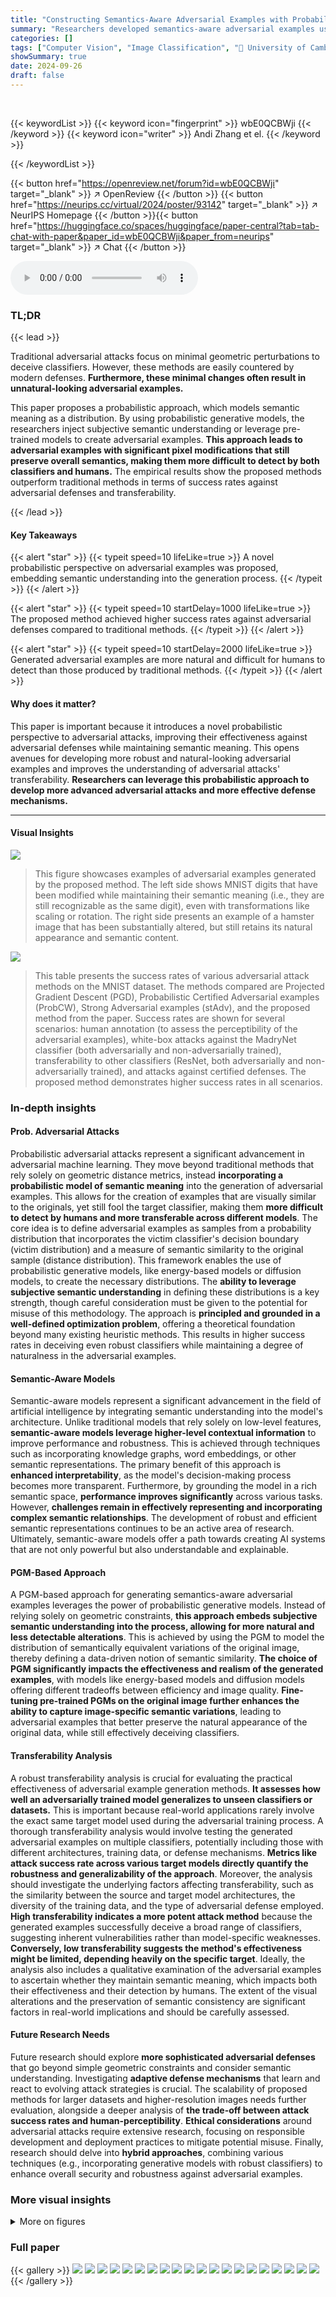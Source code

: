 ```yaml
---
title: "Constructing Semantics-Aware Adversarial Examples with Probabilistic Perspective"
summary: "Researchers developed semantics-aware adversarial examples using a probabilistic approach, achieving higher success rates in bypassing defenses while remaining undetectable to humans."
categories: []
tags: ["Computer Vision", "Image Classification", "🏢 University of Cambridge",]
showSummary: true
date: 2024-09-26
draft: false
---
```


<br>

{{< keywordList >}}
{{< keyword icon="fingerprint" >}} wbE0QCBWji {{< /keyword >}}
{{< keyword icon="writer" >}} Andi Zhang et el. {{< /keyword >}}
 
{{< /keywordList >}}

{{< button href="https://openreview.net/forum?id=wbE0QCBWji" target="_blank" >}}
↗ OpenReview
{{< /button >}}
{{< button href="https://neurips.cc/virtual/2024/poster/93142" target="_blank" >}}
↗ NeurIPS Homepage
{{< /button >}}{{< button href="https://huggingface.co/spaces/huggingface/paper-central?tab=tab-chat-with-paper&paper_id=wbE0QCBWji&paper_from=neurips" target="_blank" >}}
↗ Chat
{{< /button >}}



<audio controls>
    <source src="https://ai-paper-reviewer.com/wbE0QCBWji/podcast.wav" type="audio/wav">
    Your browser does not support the audio element.
</audio>


### TL;DR


{{< lead >}}

Traditional adversarial attacks focus on minimal geometric perturbations to deceive classifiers. However, these methods are easily countered by modern defenses.  **Furthermore, these minimal changes often result in unnatural-looking adversarial examples.**



This paper proposes a probabilistic approach, which models semantic meaning as a distribution. By using probabilistic generative models, the researchers inject subjective semantic understanding or leverage pre-trained models to create adversarial examples. **This approach leads to adversarial examples with significant pixel modifications that still preserve overall semantics, making them more difficult to detect by both classifiers and humans.** The empirical results show the proposed methods outperform traditional methods in terms of success rates against adversarial defenses and transferability.

{{< /lead >}}


#### Key Takeaways

{{< alert "star" >}}
{{< typeit speed=10 lifeLike=true >}} A novel probabilistic perspective on adversarial examples was proposed, embedding semantic understanding into the generation process. {{< /typeit >}}
{{< /alert >}}

{{< alert "star" >}}
{{< typeit speed=10 startDelay=1000 lifeLike=true >}} The proposed method achieved higher success rates against adversarial defenses compared to traditional methods. {{< /typeit >}}
{{< /alert >}}

{{< alert "star" >}}
{{< typeit speed=10 startDelay=2000 lifeLike=true >}} Generated adversarial examples are more natural and difficult for humans to detect than those produced by traditional methods. {{< /typeit >}}
{{< /alert >}}

#### Why does it matter?
This paper is important because it introduces a novel probabilistic perspective to adversarial attacks, improving their effectiveness against adversarial defenses while maintaining semantic meaning.  This opens avenues for developing more robust and natural-looking adversarial examples and improves the understanding of adversarial attacks' transferability. **Researchers can leverage this probabilistic approach to develop more advanced adversarial attacks and more effective defense mechanisms.**

------
#### Visual Insights



![](https://ai-paper-reviewer.com/wbE0QCBWji/figures_1_1.jpg)

> This figure showcases examples of adversarial examples generated by the proposed method.  The left side shows MNIST digits that have been modified while maintaining their semantic meaning (i.e., they are still recognizable as the same digit), even with transformations like scaling or rotation. The right side presents an example of a hamster image that has been substantially altered, but still retains its natural appearance and semantic content.





![](https://ai-paper-reviewer.com/wbE0QCBWji/tables_6_1.jpg)

> This table presents the success rates of various adversarial attack methods on the MNIST dataset.  The methods compared are Projected Gradient Descent (PGD), Probabilistic Certified Adversarial examples (ProbCW), Strong Adversarial examples (stAdv), and the proposed method from the paper.  Success rates are shown for several scenarios: human annotation (to assess the perceptibility of the adversarial examples), white-box attacks against the MadryNet classifier (both adversarially and non-adversarially trained), transferability to other classifiers (ResNet, both adversarially and non-adversarially trained), and attacks against certified defenses.  The proposed method demonstrates higher success rates in all scenarios.





### In-depth insights


#### Prob. Adversarial Attacks
Probabilistic adversarial attacks represent a significant advancement in adversarial machine learning.  They move beyond traditional methods that rely solely on geometric distance metrics, instead **incorporating a probabilistic model of semantic meaning** into the generation of adversarial examples. This allows for the creation of examples that are visually similar to the originals, yet still fool the target classifier, making them **more difficult to detect by humans and more transferable across different models**. The core idea is to define adversarial examples as samples from a probability distribution that incorporates the victim classifier's decision boundary (victim distribution) and a measure of semantic similarity to the original sample (distance distribution). This framework enables the use of probabilistic generative models, like energy-based models or diffusion models, to create the necessary distributions. The **ability to leverage subjective semantic understanding** in defining these distributions is a key strength, though careful consideration must be given to the potential for misuse of this methodology.  The approach is **principled and grounded in a well-defined optimization problem**, offering a theoretical foundation beyond many existing heuristic methods. This results in higher success rates in deceiving even robust classifiers while maintaining a degree of naturalness in the adversarial examples.

#### Semantic-Aware Models
Semantic-aware models represent a significant advancement in the field of artificial intelligence by integrating semantic understanding into the model's architecture.  Unlike traditional models that rely solely on low-level features, **semantic-aware models leverage higher-level contextual information** to improve performance and robustness. This is achieved through techniques such as incorporating knowledge graphs, word embeddings, or other semantic representations.  The primary benefit of this approach is **enhanced interpretability**, as the model's decision-making process becomes more transparent.  Furthermore, by grounding the model in a rich semantic space, **performance improves significantly** across various tasks. However, **challenges remain in effectively representing and incorporating complex semantic relationships**.  The development of robust and efficient semantic representations continues to be an active area of research.  Ultimately, semantic-aware models offer a path towards creating AI systems that are not only powerful but also understandable and explainable.

#### PGM-Based Approach
A PGM-based approach for generating semantics-aware adversarial examples leverages the power of probabilistic generative models.  Instead of relying solely on geometric constraints, **this approach embeds subjective semantic understanding into the process, allowing for more natural and less detectable alterations**. This is achieved by using the PGM to model the distribution of semantically equivalent variations of the original image, thereby defining a data-driven notion of semantic similarity.  **The choice of PGM significantly impacts the effectiveness and realism of the generated examples**, with models like energy-based models and diffusion models offering different tradeoffs between efficiency and image quality.  **Fine-tuning pre-trained PGMs on the original image further enhances the ability to capture image-specific semantic variations**, leading to adversarial examples that better preserve the natural appearance of the original data, while still effectively deceiving classifiers.

#### Transferability Analysis
A robust transferability analysis is crucial for evaluating the practical effectiveness of adversarial example generation methods.  **It assesses how well an adversarially trained model generalizes to unseen classifiers or datasets.**  This is important because real-world applications rarely involve the exact same target model used during the adversarial training process. A thorough transferability analysis would involve testing the generated adversarial examples on multiple classifiers, potentially including those with different architectures, training data, or defense mechanisms.  **Metrics like attack success rate across various target models directly quantify the robustness and generalizability of the approach**.  Moreover, the analysis should investigate the underlying factors affecting transferability, such as the similarity between the source and target model architectures, the diversity of the training data, and the type of adversarial defense employed.  **High transferability indicates a more potent attack method** because the generated examples successfully deceive a broad range of classifiers, suggesting inherent vulnerabilities rather than model-specific weaknesses. **Conversely, low transferability suggests the method's effectiveness might be limited, depending heavily on the specific target**.  Ideally, the analysis also includes a qualitative examination of the adversarial examples to ascertain whether they maintain semantic meaning, which impacts both their effectiveness and their detection by humans.  The extent of the visual alterations and the preservation of semantic consistency are significant factors in real-world implications and should be carefully assessed.

#### Future Research Needs
Future research should explore **more sophisticated adversarial defenses** that go beyond simple geometric constraints and consider semantic understanding.  Investigating **adaptive defense mechanisms** that learn and react to evolving attack strategies is crucial.  The scalability of proposed methods for larger datasets and higher-resolution images needs further evaluation,  alongside a deeper analysis of **the trade-off between attack success rates and human-perceptibility**.  **Ethical considerations** around adversarial attacks require extensive research, focusing on responsible development and deployment practices to mitigate potential misuse. Finally, research should delve into **hybrid approaches**, combining various techniques (e.g., incorporating generative models with robust classifiers) to enhance overall security and robustness against adversarial examples.


### More visual insights

<details>
<summary>More on figures
</summary>


![](https://ai-paper-reviewer.com/wbE0QCBWji/figures_3_1.jpg)

> This figure shows samples drawn from different distributions to illustrate the probabilistic perspective on adversarial examples.  (a) and (b) demonstrate samples from the victim distribution (Pvic) with a non-adversarially trained and adversarially trained classifier, respectively. (c) shows samples from the distance distribution (Pdis) using the L2 norm. (d) displays transformations applied to an original image, showcasing the semantic-preserving transformations used to define Pdis. Finally, (e) presents samples from the adversarial distribution (Padv), highlighting successful (green) and failed (red) adversarial examples.


![](https://ai-paper-reviewer.com/wbE0QCBWji/figures_6_1.jpg)

> This figure compares the performance of four different methods (PGD, ProbCW, StAdv, and the proposed method) in generating adversarial examples on the MNIST dataset.  The comparison focuses on the visual appearance of the generated examples and their ability to successfully fool a MadryNet classifier (a classifier trained to be robust against adversarial attacks).  A green border around an image indicates a successful white-box attack (meaning the adversarial example fooled the classifier), while a red border means the attack failed. The figure visually demonstrates how the proposed method produces adversarial examples that maintain more of the original image's semantic information than other techniques, making them more difficult to distinguish from real examples.


![](https://ai-paper-reviewer.com/wbE0QCBWji/figures_7_1.jpg)

> This figure compares the visual results of several adversarial example generation methods on the ImageNet dataset.  The methods compared include NCF, cAdv, ACE, ColorFool, and the authors' proposed method.  The goal is to show how each method modifies an original image to create an adversarial example, and how these modifications differ visually.  ResNet50 is used as the victim classifier.  The figure highlights the relatively natural-looking results of the authors' method compared to other state-of-the-art methods.


![](https://ai-paper-reviewer.com/wbE0QCBWji/figures_8_1.jpg)

> This figure visualizes the trade-off between the attack success rate and the human's ability to detect the adversarial examples.  It compares different methods (NCF, cAdv, ACE, ColorFool, and the proposed method with varying parameter 'c') on their average attack success rates and the corresponding human annotation success rates (how often humans fail to recognize the adversarial example). This demonstrates that higher attack success rates often correlate with greater difficulty for humans to distinguish the original image from its adversarial counterpart.


![](https://ai-paper-reviewer.com/wbE0QCBWji/figures_16_1.jpg)

> This figure illustrates the Thin Plate Splines (TPS) deformation used for data augmentation.  The left panel shows the original image (xori) with a 5x5 grid of control points (Psou) overlaid.  The right panel displays the transformed image after applying TPS, where the original control points have been mapped to new target points (Ptar).  The TPS transformation creates a smooth deformation that minimally alters the image's overall structure while introducing localized changes, which helps maintain semantic meaning during augmentation.


![](https://ai-paper-reviewer.com/wbE0QCBWji/figures_18_1.jpg)

> This figure shows the interface used by human annotators in a user study to identify digits in images. The interface displays an image and a set of labels (0-9 and N/A).  Annotators had 10 seconds to select the label that best matched the digit shown, even if the digit was blurry, distorted, or artificial. The design of the interface aimed to make the assessment of image interpretability more robust.


![](https://ai-paper-reviewer.com/wbE0QCBWji/figures_18_2.jpg)

> This figure shows the interface used in a user study for comparing image pairs.  The annotators were asked to determine which image appeared authentic and which showed signs of computer manipulation.  If the images looked similar, they were instructed to select the image that seemed more authentic.  They were given 10 seconds to make a judgment.


![](https://ai-paper-reviewer.com/wbE0QCBWji/figures_20_1.jpg)

> This figure compares the visual results of several semantics-aware adversarial attacks methods, including NCF, cAdv, ACE, ColorFool, and the proposed method from the paper.  The goal is to show how each method modifies the original image (shown in the 'Origin' column) while aiming to deceive a ResNet50 classifier. The figure highlights that the proposed method produces adversarial examples that maintain more of the original image's visual integrity compared to the other methods, which often introduce more significant and unnatural changes to the image's appearance.


</details>






### Full paper

{{< gallery >}}
<img src="https://ai-paper-reviewer.com/wbE0QCBWji/1.png" class="grid-w50 md:grid-w33 xl:grid-w25" />
<img src="https://ai-paper-reviewer.com/wbE0QCBWji/2.png" class="grid-w50 md:grid-w33 xl:grid-w25" />
<img src="https://ai-paper-reviewer.com/wbE0QCBWji/3.png" class="grid-w50 md:grid-w33 xl:grid-w25" />
<img src="https://ai-paper-reviewer.com/wbE0QCBWji/4.png" class="grid-w50 md:grid-w33 xl:grid-w25" />
<img src="https://ai-paper-reviewer.com/wbE0QCBWji/5.png" class="grid-w50 md:grid-w33 xl:grid-w25" />
<img src="https://ai-paper-reviewer.com/wbE0QCBWji/6.png" class="grid-w50 md:grid-w33 xl:grid-w25" />
<img src="https://ai-paper-reviewer.com/wbE0QCBWji/7.png" class="grid-w50 md:grid-w33 xl:grid-w25" />
<img src="https://ai-paper-reviewer.com/wbE0QCBWji/8.png" class="grid-w50 md:grid-w33 xl:grid-w25" />
<img src="https://ai-paper-reviewer.com/wbE0QCBWji/9.png" class="grid-w50 md:grid-w33 xl:grid-w25" />
<img src="https://ai-paper-reviewer.com/wbE0QCBWji/10.png" class="grid-w50 md:grid-w33 xl:grid-w25" />
<img src="https://ai-paper-reviewer.com/wbE0QCBWji/11.png" class="grid-w50 md:grid-w33 xl:grid-w25" />
<img src="https://ai-paper-reviewer.com/wbE0QCBWji/12.png" class="grid-w50 md:grid-w33 xl:grid-w25" />
<img src="https://ai-paper-reviewer.com/wbE0QCBWji/13.png" class="grid-w50 md:grid-w33 xl:grid-w25" />
<img src="https://ai-paper-reviewer.com/wbE0QCBWji/14.png" class="grid-w50 md:grid-w33 xl:grid-w25" />
<img src="https://ai-paper-reviewer.com/wbE0QCBWji/15.png" class="grid-w50 md:grid-w33 xl:grid-w25" />
<img src="https://ai-paper-reviewer.com/wbE0QCBWji/16.png" class="grid-w50 md:grid-w33 xl:grid-w25" />
<img src="https://ai-paper-reviewer.com/wbE0QCBWji/17.png" class="grid-w50 md:grid-w33 xl:grid-w25" />
<img src="https://ai-paper-reviewer.com/wbE0QCBWji/18.png" class="grid-w50 md:grid-w33 xl:grid-w25" />
<img src="https://ai-paper-reviewer.com/wbE0QCBWji/19.png" class="grid-w50 md:grid-w33 xl:grid-w25" />
<img src="https://ai-paper-reviewer.com/wbE0QCBWji/20.png" class="grid-w50 md:grid-w33 xl:grid-w25" />
{{< /gallery >}}